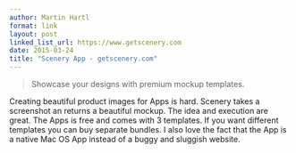 ```yaml
---
author: Martin Hartl
format: link
layout: post
linked_list_url: https://www.getscenery.com
date: 2015-03-24
title: "Scenery App - getscenery.com"
---
```


>Showcase your designs with premium mockup templates.

Creating beautiful product images for Apps is hard. Scenery takes a screenshot an returns a beautiful mockup. The idea and execution are great. The Apps is free and comes with 3 templates. If you want different templates you can buy separate bundles. I also love the fact that the App is a native Mac OS App instead of a buggy and sluggish website.

